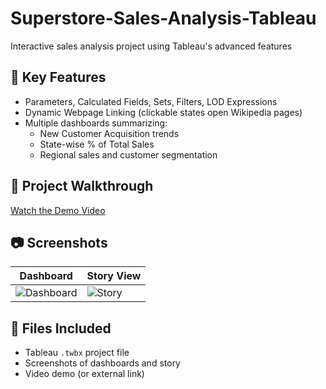 # Superstore-Sales-Analysis-Tableau
Interactive sales analysis project using Tableau's advanced features

## 🔧 Key Features
- Parameters, Calculated Fields, Sets, Filters, LOD Expressions
- Dynamic Webpage Linking (clickable states open Wikipedia pages)
- Multiple dashboards summarizing:
  - New Customer Acquisition trends
  - State-wise % of Total Sales
  - Regional sales and customer segmentation

## 🎥 Project Walkthrough
[Watch the Demo Video](https://drive.google.com/file/d/1EXw5-Ota2ehw-ChGvLNApIW1gvOhXQbZ/view?usp=sharing)

## 📷 Screenshots
| Dashboard | Story View |
|-----------|------------|
| ![Dashboard](images/dashboard.png) | ![Story](images/story.png) |


## 📂 Files Included
- Tableau `.twbx` project file
- Screenshots of dashboards and story
- Video demo (or external link)

